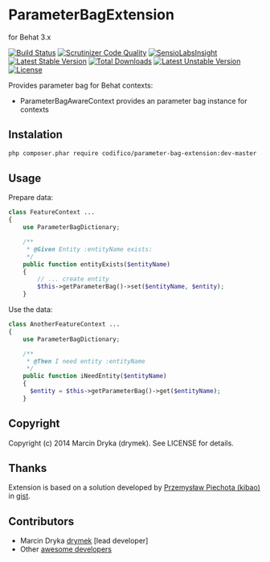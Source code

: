 # ParameterBagExtension

for Behat 3.x

[![Build Status](https://travis-ci.org/Codifico/ParameterBagExtension.svg?branch=master)](https://travis-ci.org/Codifico/ParameterBagExtension)
[![Scrutinizer Code Quality](https://scrutinizer-ci.com/g/Codifico/ParameterBagExtension/badges/quality-score.png?b=master)](https://scrutinizer-ci.com/g/Codifico/ParameterBagExtension/?branch=master)
[![SensioLabsInsight](https://insight.sensiolabs.com/projects/486c4839-73b1-400e-ae5f-456c82498386/mini.png)](https://insight.sensiolabs.com/projects/486c4839-73b1-400e-ae5f-456c82498386)
[![Latest Stable Version](https://poser.pugx.org/codifico/parameter-bag-extension/v/stable.svg)](https://packagist.org/packages/codifico/parameter-bag-extension) 
[![Total Downloads](https://poser.pugx.org/codifico/parameter-bag-extension/downloads.svg)](https://packagist.org/packages/codifico/parameter-bag-extension) 
[![Latest Unstable Version](https://poser.pugx.org/codifico/parameter-bag-extension/v/unstable.svg)](https://packagist.org/packages/codifico/parameter-bag-extension) [![License](https://poser.pugx.org/codifico/parameter-bag-extension/license.svg)](https://packagist.org/packages/codifico/parameter-bag-extension)

Provides parameter bag for Behat contexts:

* ParameterBagAwareContext provides an parameter bag instance for contexts

## Instalation

```bash
php composer.phar require codifico/parameter-bag-extension:dev-master --dev
```

## Usage

Prepare data:

```php
class FeatureContext ...
{
    use ParameterBagDictionary;

    /**
     * @Given Entity :entityName exists:
     */
    public function entityExists($entityName)
    {
        // ... create entity
        $this->getParameterBag()->set($entityName, $entity);
    }
```

Use the data:

```php
class AnotherFeatureContext ...
{
    use ParameterBagDictionary;

    /**
     * @Then I need entity :entityName
     */
    public function iNeedEntity($entityName)
    {
      $entity = $this->getParameterBag()->get($entityName);
    }
```

## Copyright

Copyright (c) 2014 Marcin Dryka (drymek). See LICENSE for details.

## Thanks

Extension is based on a solution developed by [Przemysław Piechota (kibao)](https://gist.github.com/kibao) in [gist](https://gist.github.com/drymek/9539dc04b44adb810471).

## Contributors

* Marcin Dryka [drymek](http://github.com/drymek) [lead developer]
* Other [awesome developers](https://github.com/Codifico/ParameterBagExtension/graphs/contributors)
